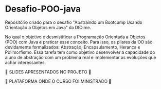 # Desafio-POO-java
Repositório criado para o desafio "Abstraindo um Bootcamp Usando Orientação a Objetos em Java" da DIO.me.

No qual o objetivo é desmistificar a Programação Orientada a Objetos (POO) com Java e praticar esse conceito. Para isso, os pilares da OO são devidamente formalizados: Abstração, Encapsulamento, Herança e Polimorfismo. Essa tarefa tem como objetivo desenvolver a capacidade do aluno de abstração com um problema real e implementar as evoluções que achar interessantes.

📜 SLIDES APRESENTADOS NO PROJETO 📜

💛 PLATAFORMA ONDE O CURSO FOI MINISTRADO 🧡
